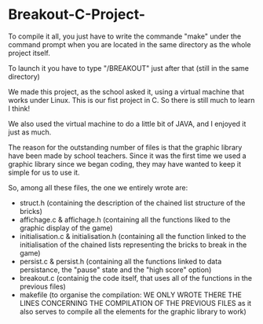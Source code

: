 # Breakout-C-Project-
To compile it all, you just have to write the commande "make" under the command prompt 
when you are located in the same directory as the whole project itself. 

To launch it you have to type "/BREAKOUT" just after that (still in the same directory)

We made this project, as the school asked it, using a virtual machine that works under Linux.
This is our fist project in C. So there is still much to learn I think!

We also used the virtual machine to do a little bit of JAVA, and I enjoyed it just as much.

The reason for the outstanding number of files is that the graphic library have been made by school teachers.
Since it was the first time we used a graphic library since we began coding, they may have wanted to keep it simple for us to use it.

So, among all these files, the one we entirely wrote are:
- struct.h (containing the description of the chained list structure of the bricks)
- affichage.c & affichage.h (containing all the functions liked to the graphic display of the game)
- initialisation.c & initialisation.h (containing all the function linked to the initialisation of the 
chained lists representing the bricks to break in the game)
- persist.c & persist.h (containing all the functions linked to data persistance,
the "pause" state and the "high score" option)
- breakout.c (containig the code itself, that uses all of the functions in the previous files)
- makefile (to organise the compilation: WE ONLY WROTE THERE THE LINES CONCERNING THE COMPILATION
OF THE PREVIOUS FILES as it also serves to compile all the elements for the graphic library to work)

